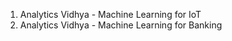 1. Analytics Vidhya -  Machine Learning for IoT
2. Analytics Vidhya -  Machine Learning for Banking
